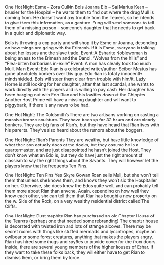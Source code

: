 One Hot Night
Esme – Zora Culkin
Bols 
Joanna Elb – Saj
Marius Keen – brusier for the Hospital – he wants them to find out where the drug Mull is coming from. He doesn’t want any trouble from the Tearers, so he intends to give them this information, as a gesture.
Yung will send someone to tell them of a missing person – someone’s daughter that he needs to get back in a quick and diplomatic way.


Bols is throwing a cop party and will shop it by Esme or Joanna, depending on how things are going with the Erimesh. If it is Esme, everyone is talking about her losses and the slave trade.
Event: A Esharite Noblewoman is being an ass to the Erimesh and the Danoi. “Wolves from the hills” and “Flea-bitten barbarians in-exile”
Event: A man has clearly took too much Mull.
Main Event: Edo Rian is a celebrated writer/author. Sciber Meatus has gone absolutely bonkers over this guy. Edo Rian is totally innocently mindshielded. Bols will steer them clear from trouble with him/it. Lady Horne is still looking for her daughter, after that last scandal, she wants to work directly with the players and is willing to pay cash. Her daughter has been hanging out with Edo Rian and his lowlifes down at the Chippies. Another Host Prime will have a missing daughter and will want to piggyback, if there is any news to be had.

One Hot Night: The Goldsmith’s
There are two artisans working on casting a massive bronze sculpture. They have been up for 32 hours and are clearly bonkers. They are big fans of Rian’s, but they have heard that Rian lives with his parents. They’ve also heard about the rumors about the boggers.

One Hot Night: Rian’s Parents
They are wealthy, but have little knowledge of what their son actually does at the docks, but they assume he is a quartermaster, and are just disappointed he hasn’t joined the Host. They don’t know what an Edo is, but they do have just the right amount of classism to say the right things about the Savants. They will however let the players know that he frequents Ten Pins.

One Hot Night: Ten Pins
Yes Skyre Gowan Roan sells Mull, but she won’t tell them that unless she knows them, and knows they won’t sic the Hospitaller on her. Otherwise, she does know the Edos quite well, and can probably tell them more about Rian than anyone. Again, depending on how well they know each other, she can tell them that Rian has bought a new property on the w. Side of the Rock, on a very wealthy residential district called The Cliffs.

One Hot Night: Dust mephits
Rian has purchased an old Chapter House of the Tearers (perhaps one that needed some rebranding) The chapter house is decorated with twisted iron and lots of strange alcoves. There may be secret rooms with things like stuffed mermaids and lycantropes, maybe an owlbear or some forest creatures, anything that makes the players angry. Rian has hired some thugs and spy5es to provide cover for the front doors. Inside, there are several young members of the higher houses of Eshar. If they want to take these folks back, they will either have to get Rian to dismiss them, or bring them by force.
